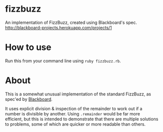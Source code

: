 fizzbuzz
========

An implementation of FizzBuzz, created using Blackboard's spec. http://blackboard-projects.herokuapp.com/projects/1

How to use
==========

Run this from your command line using `ruby fizzbuzz.rb`.


About
=====

This is a somewhat unusual implementation of the standard FizzBuzz, as spec'ed by [Blackboard](http://blackboard-projects.herokuapp.com/projects/1).

It uses explicit division & inspection of the remainder to work out if a number is divisible by another. Using `.remainder` would be far more efficient, but this is intended to demonstrate that there are multiple solutions to problems, some of which are quicker or more readable than others.
